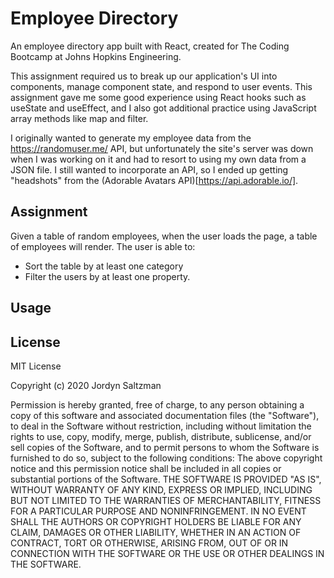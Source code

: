 # Employee Directory
An employee directory app built with React, created for The Coding Bootcamp at Johns Hopkins Engineering. 

This assignment required us to break up our application's UI into components, manage component state, and respond to user events. This assignment gave me some good experience using React hooks such as useState and useEffect, and I also got additional practice using JavaScript array methods like map and filter. 

I originally wanted to generate my employee data from the https://randomuser.me/ API, but unfortunately the site's server was down when I was working on it and had to resort to using my own data from a JSON file. I still wanted to incorporate an API, so I ended up getting "headshots" from the (Adorable Avatars API)[https://api.adorable.io/]. 

## Assignment
Given a table of random employees, when the user loads the page, a table of employees will render.
The user is able to:
- Sort the table by at least one category
- Filter the users by at least one property.

## Usage


## License

MIT License

Copyright (c) 2020 Jordyn Saltzman

Permission is hereby granted, free of charge, to any person obtaining a copy of this software and associated documentation files (the "Software"), to deal in the Software without restriction, including without limitation the rights to use, copy, modify, merge, publish, distribute, sublicense, and/or sell copies of the Software, and to permit persons to whom the Software is furnished to do so, subject to the following conditions: The above copyright notice and this permission notice shall be included in all copies or substantial portions of the Software. THE SOFTWARE IS PROVIDED "AS IS", WITHOUT WARRANTY OF ANY KIND, EXPRESS OR IMPLIED, INCLUDING BUT NOT LIMITED TO THE WARRANTIES OF MERCHANTABILITY, FITNESS FOR A PARTICULAR PURPOSE AND NONINFRINGEMENT. IN NO EVENT SHALL THE AUTHORS OR COPYRIGHT HOLDERS BE LIABLE FOR ANY CLAIM, DAMAGES OR OTHER LIABILITY, WHETHER IN AN ACTION OF CONTRACT, TORT OR OTHERWISE, ARISING FROM, OUT OF OR IN CONNECTION WITH THE SOFTWARE OR THE USE OR OTHER DEALINGS IN THE SOFTWARE.

